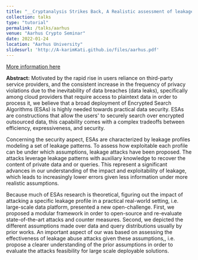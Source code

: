 ```yaml
---
title: "__Cryptanalysis Strikes Back, A Realistic assessment of leakage attacks on Encrypted Search__."
collection: talks
type: "tutorial"
permalink: /talks/aarhus
venue: "Aarhus Crypto Seminar"
date: 2022-01-24
location: "Aarhus University"
slidesurl: 'http://A-karimKati.github.io/files/aarhus.pdf'
---
```

[More information here](https://cs.au.dk/research/cryptography-and-security/seminar)

__Abstract:__
Motivated by the rapid rise in users reliance on third-party service providers, and the consistent increase in the frequency of privacy violations due to the inevitability of data breaches (data leaks), specifically among cloud providers that require access to plaintext data in order to process it, we believe that a broad deployment of Encrypted Search Algorithms (ESAs) is highly needed towards practical data security. 
ESAs are constructions that allow the users' to securely search over encrypted outsourced data, this capability comes with a complex tradeoffs between efficiency, expressiveness, and security. 
 
Concerning the security aspect, ESAs are characterized by leakage profiles modeling a set of leakage patterns. To assess how exploitable each profile can be under which assumptions, leakage attacks have been proposed. The attacks leverage leakage patterns with auxiliary knowledge to recover the content of private data and or queries. This represent a significant advances in our understanding of the impact and exploitability of leakage, which leads to increasingly lower errors given less information under more realistic assumptions.
 
Because much of ESAs research is theoretical, figuring out the impact of attacking a specific leakage profile in a practical real-world setting, i.e. large-scale data platform, presented a new open-challenge. First, we proposed a modular framework in order to open-source and re-evaluate state-of-the-art attacks and counter measures. Second, we depicted the different assumptions made over data and query distributions usually by prior works. An important aspect of our was based on assessing the effectiveness of leakage abuse attacks given these assumptions,, i.e. propose a clearer understanding of the prior assumptions in order to evaluate the attacks feasibility for large scale deployable solutions.